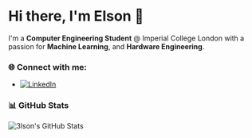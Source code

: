 # Hi there, I'm Elson 👋

I'm a **Computer Engineering Student** @ Imperial College London with a passion for **Machine Learning**, and **Hardware Engineering**.

### 🌐 Connect with me:
- [![LinkedIn](https://img.shields.io/badge/LinkedIn-0077B5?style=flat&logo=linkedin&logoColor=white)](https://www.linkedin.com/in/elson-tho-267190215/)


### 📊 GitHub Stats
![3lson's GitHub Stats](https://github-readme-stats.vercel.app/api?username=3lson&show_icons=true&theme=default)


